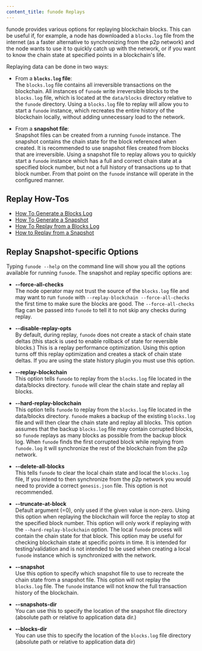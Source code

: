 ```yaml
---
content_title: funode Replays
---
```


funode provides various options for replaying blockchain blocks. This can be useful if, for example, a node has downloaded a `blocks.log` file from the internet (as a faster alternative to synchronizing from the p2p network) and the node wants to use it to quickly catch up with the network, or if you want to know the chain state at specified points in a blockchain's life.

Replaying data can be done in two ways:

- From a **`blocks.log` file**:  
The `blocks.log` file contains all irreversible transactions on the blockchain. All instances of `funode` write irreversible blocks to the `blocks.log` file, which is located at the `data/blocks` directory relative to the `funode` directory. Using a `blocks.log` file to replay will allow you to start a `funode` instance, which recreates the entire history of the blockchain locally, without adding unnecessary load to the network.

- From a **snapshot file**:  
Snapshot files can be created from a running `funode` instance. The snapshot contains the chain state for the block referenced when created. It is recommended to use snapshot files created from blocks that are irreversible. Using a snapshot file to replay allows you to quickly start a `funode` instance which has a full and correct chain state at a specified block number, but not a full history of transactions up to that block number. From that point on the `funode` instance will operate in the configured manner.

## Replay How-Tos

* [How To Generate a Blocks Log](how-to-generate-a-blocks.log.md)
* [How To Generate a Snapshot](how-to-generate-a-snapshot.md)
* [How To Replay from a Blocks Log](how-to-replay-from-a-blocks.log.md)
* [How to Replay from a Snapshot](../04_replays/how-to-replay-from-a-snapshot.md)

## Replay Snapshot-specific Options

Typing `funode --help` on the command line will show you all the options available for running `funode`. The snapshot and replay specific options are:

 - **--force-all-checks**  
The node operator may not trust the source of the `blocks.log` file and may want to run `funode` with `--replay-blockchain --force-all-checks` the first time to make sure the blocks are good. The `--force-all-checks` flag can be passed into `funode` to tell it to not skip any checks during replay.

 - **--disable-replay-opts**  
By default, during replay, `funode` does not create a stack of chain state deltas (this stack is used to enable rollback of state for reversible blocks.) This is a replay performance optimization. Using this option turns off this replay optimization and creates a stack of chain state deltas. If you are using the state history plugin you must use this option.

 - **--replay-blockchain**  
This option tells `funode` to replay from the `blocks.log` file located in the data/blocks directory. `funode` will clear the chain state and replay all blocks.

 - **--hard-replay-blockchain**  
This option tells `funode` to replay from the `blocks.log` file located in the data/blocks directory. `funode` makes a backup of the existing `blocks.log` file and will then clear the chain state and replay all blocks. This option assumes that the backup `blocks.log` file may contain corrupted blocks, so `funode` replays as many blocks as possible from the backup block log. When `funode` finds the first corrupted block while replying from `funode.log` it will synchronize the rest of the blockchain from the p2p network.

 - **--delete-all-blocks**  
This tells `funode` to clear the local chain state and local the `blocks.log` file, If you intend to then synchronize from the p2p network you would need to provide a correct `genesis.json` file. This option is not recommended.

 - **--truncate-at-block**  
Default argument (=0), only used if the given value is non-zero.
Using this option when replaying the blockchain will force the replay to stop at the specified block number. This option will only work if replaying with the `--hard-replay-blockchain` option. The local `funode` process will contain the chain state for that block. This option may be useful for checking blockchain state at specific points in time. It is intended for testing/validation and is not intended to be used when creating a local `funode` instance which is synchronized with the network.  

 - **--snapshot**  
Use this option to specify which snapshot file to use to recreate the chain state from a snapshot file. This option will not replay the `blocks.log` file. The `funode` instance will not know the full transaction history of the blockchain.

 - **--snapshots-dir**  
You can use this to specify the location of the snapshot file directory  (absolute path or relative to application data dir.)

 - **--blocks-dir**  
You can use this to specify the location of the `blocks.log` file directory  (absolute path or relative to application data dir)
